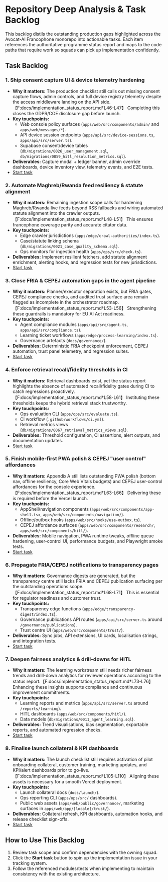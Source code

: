 # Repository Deep Analysis & Task Backlog

This backlog distils the outstanding production gaps highlighted across the Avocat-AI Francophone monorepo into actionable tasks. Each item references the authoritative programme status report and maps to the code paths that require work so squads can pick up implementation confidently.

## Task Backlog

### 1. Ship consent capture UI & device telemetry hardening
- **Why it matters:** The production checklist still calls out missing consent capture flows, admin controls, and full device registry telemetry despite the access middleware landing on the API side.【F:docs/implementation_status_report.md†L46-L47】 Completing this closes the GDPR/COE disclosure gap before launch.
- **Key touchpoints:**
  - Web console policy surfaces (`apps/web/src/components/admin/` and `apps/web/messages/*`).
  - API device session endpoints (`apps/api/src/device-sessions.ts`, `apps/api/src/server.ts`).
  - Supabase consent/device tables (`db/migrations/0026_user_management.sql`, `db/migrations/0059_hitl_resolution_metrics.sql`).
- **Deliverables:** Capture modal + ledger banner, admin override dashboards, device inventory view, telemetry events, and E2E tests.
- [Start task](start-task://consent-ui-telemetry)

### 2. Automate Maghreb/Rwanda feed resiliency & statute alignment
- **Why it matters:** Remaining ingestion scope calls for hardening Maghreb/Rwanda live feeds beyond RSS fallbacks and wiring automated statute alignment into the crawler outputs.【F:docs/implementation_status_report.md†L48-L51】 This ensures francophone coverage parity and accurate citator data.
- **Key touchpoints:**
  - Edge crawler jurisdictions (`apps/edge/crawl-authorities/index.ts`).
  - Case/statute linking schema (`db/migrations/0021_case_quality_schema.sql`).
  - Ops monitors for ingestion health (`apps/ops/src/check.ts`).
- **Deliverables:** Implement resilient fetchers, add statute alignment enrichment, alerting hooks, and regression tests for new jurisdictions.
- [Start task](start-task://ingestion-maghreb-rwanda)

### 3. Close FRIA & CEPEJ automation gaps in the agent pipeline
- **Why it matters:** Planner/executor separation exists, but FRIA gates, CEPEJ compliance checks, and audited trust surface area remain flagged as incomplete in the orchestrator roadmap.【F:docs/implementation_status_report.md†L53-L56】 Strengthening these guardrails is mandatory for EU AI Act readiness.
- **Key touchpoints:**
  - Agent compliance modules (`apps/api/src/agent.ts`, `apps/api/src/compliance.ts`).
  - Learning ticket workflows (`apps/edge/process-learning/index.ts`).
  - Governance artefacts (`docs/governance/`).
- **Deliverables:** Deterministic FRIA checkpoint enforcement, CEPEJ automation, trust panel telemetry, and regression suites.
- [Start task](start-task://agent-fria-cepej)

### 4. Enforce retrieval recall/fidelity thresholds in CI
- **Why it matters:** Retrieval dashboards exist, yet the status report highlights the absence of automated recall/fidelity gates during CI to catch regressions proactively.【F:docs/implementation_status_report.md†L58-L61】 Instituting these thresholds keeps the hybrid retrieval stack trustworthy.
- **Key touchpoints:**
  - Ops evaluation CLI (`apps/ops/src/evaluate.ts`).
  - CI workflow (`.github/workflows/ci.yml`).
  - Retrieval metrics views (`db/migrations/0067_retrieval_metrics_views.sql`).
- **Deliverables:** Threshold configuration, CI assertions, alert outputs, and documentation updates.
- [Start task](start-task://ci-retrieval-thresholds)

### 5. Finish mobile-first PWA polish & CEPEJ "user control" affordances
- **Why it matters:** Appendix A still lists outstanding PWA polish (bottom nav, offline resiliency, Core Web Vitals budgets) and CEPEJ user-control affordances for the console experience.【F:docs/implementation_status_report.md†L63-L66】 Delivering these is required before the VerceI launch.
- **Key touchpoints:**
  - AppShell/navigation components (`apps/web/src/components/app-shell.tsx`, `apps/web/src/components/navigation/`).
  - Offline/outbox hooks (`apps/web/src/hooks/use-outbox.ts`).
  - CEPEJ affordance surfaces (`apps/web/src/components/research/`, `apps/web/src/components/hitl/`).
- **Deliverables:** Mobile navigation, PWA runtime tweaks, offline queue hardening, user-control UI, performance budgets, and Playwright smoke tests.
- [Start task](start-task://pwa-cepej-ux)

### 6. Propagate FRIA/CEPEJ notifications to transparency pages
- **Why it matters:** Governance digests are generated, but the transparency centre still lacks FRIA and CEPEJ publication surfacing per the outstanding operations scope.【F:docs/implementation_status_report.md†L68-L71】 This is essential for regulator readiness and customer trust.
- **Key touchpoints:**
  - Transparency edge functions (`apps/edge/transparency-digest/index.ts`).
  - Governance publications API routes (`apps/api/src/server.ts` around `/governance/publications`).
  - Trust centre UI (`apps/web/src/components/trust/`).
- **Deliverables:** Sync jobs, API extensions, UI cards, localisation strings, and integration tests.
- [Start task](start-task://transparency-fria-cepej)

### 7. Deepen fairness analytics & drill-downs for HITL
- **Why it matters:** The learning workstream still needs richer fairness trends and drill-down analytics for reviewer operations according to the status report.【F:docs/implementation_status_report.md†L73-L76】 Enhancing these insights supports compliance and continuous improvement commitments.
- **Key touchpoints:**
  - Learning reports and metrics (`apps/api/src/server.ts` around `/reports/learning`).
  - HITL dashboards (`apps/web/src/components/hitl/`).
  - Data models (`db/migrations/0011_agent_learning.sql`).
- **Deliverables:** Trend visualisations, bias segmentation, exportable reports, and automated regression checks.
- [Start task](start-task://hitl-fairness-analytics)

### 8. Finalise launch collateral & KPI dashboards
- **Why it matters:** The launch checklist still requires activation of pilot onboarding collateral, customer training, marketing updates, and KPI/alert dashboards prior to go-live.【F:docs/implementation_status_report.md†L105-L110】 Aligning these assets is necessary for a smooth VerceI deployment.
- **Key touchpoints:**
  - Launch collateral docs (`docs/launch/`).
  - Ops reporting CLI (`apps/ops/src/` dashboards).
  - Public web assets (`apps/web/public/governance/`, marketing surfaces in `apps/web/app/[locale]/trust/`).
- **Deliverables:** Collateral refresh, KPI dashboards, automation hooks, and release checklist sign-offs.
- [Start task](start-task://launch-collateral-kpis)

## How to Use This Backlog
1. Review task scope and confirm dependencies with the owning squad.
2. Click the **Start task** button to spin up the implementation issue in your tracking system.
3. Follow the referenced modules/tests when implementing to maintain consistency with the existing architecture.
